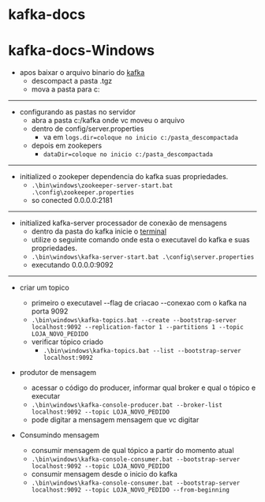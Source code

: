 # kafka-docs
# kafka-docs-Windows
* apos baixar o arquivo binario do [kafka](https://kafka.apache.org/downloads)
  - descompact a pasta .tgz
  - mova a pasta para c:

<hr/>

* configurando as pastas no servidor
  - abra a pasta c:/kafka onde vc moveu o arquivo
  - dentro de config/server.properties
    - va em `logs.dir=coloque no inicio c:/pasta_descompactada`
  - depois em zookepers
    - `dataDir=coloque no inicio c:/pasta_descompactada`

<hr/>

* initialized o zookeper dependencia do kafka suas propriedades.
  - `.\bin\windows\zookeeper-server-start.bat .\config\zookeeper.properties`
  - so conected 0.0.0.0:2181

<hr/>

* initialized kafka-server processador de conexão de mensagens
  - dentro da pasta do kafka inicie o [terminal](https://www.microsoft.com/pt-br/p/windows-terminal/9n0dx20hk701?activetab=pivot:overviewtab)
  - utilize o seguinte comando onde esta o executavel do kafka e suas propriedades.
  - `.\bin\windows\kafka-server-start.bat .\config\server.properties`
  - executando 0.0.0.0:9092

<hr/>

* criar um topico
  - primeiro o executavel --flag de criacao --conexao com o kafka na porta 9092
  - `.\bin\windows\kafka-topics.bat --create --bootstrap-server localhost:9092 --replication-factor 1 --partitions 1 --topic LOJA_NOVO_PEDIDO`
  *  verificar tópico criado
     - `.\bin\windows\kafka-topics.bat --list --bootstrap-server localhost:9092`
* produtor de mensagem
  - acessar o código do producer, informar qual broker e qual o tópico e executar
  - `.\bin\windows\kafka-console-producer.bat --broker-list localhost:9092 --topic LOJA_NOVO_PEDIDO`
  - pode digitar a mensagem mensagem que vc digitar 

* Consumindo mensagem
  - consumir mensagem de qual tópico a partir do momento atual
  - `.\bin\windows\kafka-console-consumer.bat --bootstrap-server localhost:9092 --topic LOJA_NOVO_PEDIDO`
  - consumir mensagem desde o inicio do kafka
  - `.\bin\windows\kafka-console-consumer.bat --bootstrap-server localhost:9092 --topic LOJA_NOVO_PEDIDO --from-beginning`

